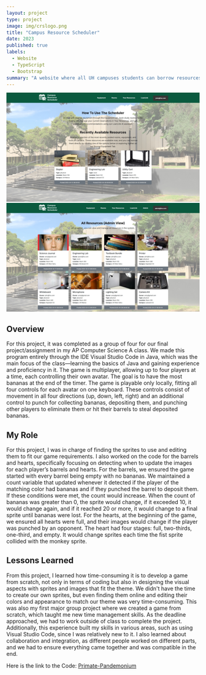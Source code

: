```yaml
---
layout: project
type: project
image: img/crslogo.png
title: "Campus Resource Scheduler"
date: 2023
published: true
labels:
  - Website
  - TypeScript
  - Bootstrap
summary: "A website where all UH campuses students can borrow resources for use."
---
```


<div class="p-4">
  <img src="../img/HP.jpg" class="img-fluid rounded mx-auto d-block" alt="Homepage screenshot">
</div>

<div class="p-4">
  <img src="../img/AdminHP.jpg" class="img-fluid rounded mx-auto d-block" alt="Admin homepage screenshot">
</div>

## Overview

For this project, it was completed as a group of four for our final project/assignment in my AP Computer Science A class. We made this program entirely through the IDE Visual Studio Code in Java, which was the main focus of the class—learning the basics of Java and gaining experience and proficiency in it. The game is multiplayer, allowing up to four players at a time, each controlling their own avatar. The goal is to have the most bananas at the end of the timer. The game is playable only locally, fitting all four controls for each avatar on one keyboard. These controls consist of movement in all four directions (up, down, left, right) and an additional control to punch for collecting bananas, depositing them, and punching other players to eliminate them or hit their barrels to steal deposited bananas.

## My Role

For this project, I was in charge of finding the sprites to use and editing them to fit our game requirements. I also worked on the code for the barrels and hearts, specifically focusing on detecting when to update the images for each player’s barrels and hearts. For the barrels, we ensured the game started with every barrel being empty with no bananas. We maintained a count variable that updated whenever it detected if the player of the matching color had bananas and if they punched the barrel to deposit them. If these conditions were met, the count would increase. When the count of bananas was greater than 0, the sprite would change, if it exceeded 10, it would change again, and if it reached 20 or more, it would change to a final sprite until bananas were lost. For the hearts, at the beginning of the game, we ensured all hearts were full, and their images would change if the player was punched by an opponent. The heart had four stages: full, two-thirds, one-third, and empty. It would change sprites each time the fist sprite collided with the monkey sprite.

## Lessons Learned

From this project, I learned how time-consuming it is to develop a game from scratch, not only in terms of coding but also in designing the visual aspects with sprites and images that fit the theme. We didn't have the time to create our own sprites, but even finding them online and editing their colors and appearance to match our theme was very time-consuming. This was also my first major group project where we created a game from scratch, which taught me new time management skills. As the deadline approached, we had to work outside of class to complete the project. Additionally, this experience built my skills in various areas, such as using Visual Studio Code, since I was relatively new to it. I also learned about collaboration and integration, as different people worked on different parts, and we had to ensure everything came together and was compatible in the end.

Here is the link to the Code: [Primate-Pandemonium]((https://github.com/EricC808/Primate-Pandemonium.git))
